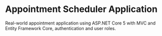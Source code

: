 # Appointment Scheduler Application
Real-world appointment application using ASP.NET Core 5 with MVC and Entity Framework Core, authentication and user roles.
